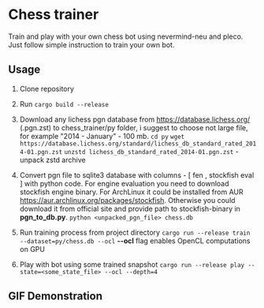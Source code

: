 # Chess trainer
Train and play with your own chess bot using nevermind-neu and pleco.
Just follow simple instruction to train your own bot.

## Usage
1) Clone repository

2) Run `cargo build --release`

3) Download any lichess pgn database from https://database.lichess.org/ (.pgn.zst) to chess_trainer/py folder, i suggest to choose not large file, for example "2014 - January" - 100 mb.
`cd py`
`wget https://database.lichess.org/standard/lichess_db_standard_rated_2014-01.pgn.zst`
`unzstd lichess_db_standard_rated_2014-01.pgn.zst` - unpack zstd archive

4) Convert pgn file to sqlite3 database with columns - [ fen , stockfish eval ] with python code. For engine evaluation you need to download stockfish engine binary. 
For ArchLinux it could be installed from AUR https://aur.archlinux.org/packages/stockfish. 
Otherwise you could download it from official site and provide path to stockfish-binary in **pgn_to_db.py**. 
    `python <unpacked_pgn_file> chess.db`
    
5) Run training process from project directory
    `cargo run --release train --dataset=py/chess.db --ocl`
    **--ocl** flag enables OpenCL computations on GPU
    
6) Play with bot using some trained snapshot
    `cargo run --release play --state=<some_state_file> --ocl --depth=4`
    
## GIF Demonstration
